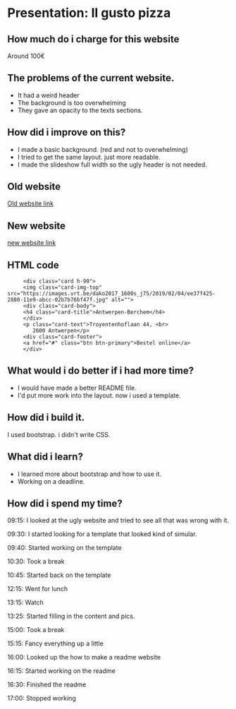 # Presentation: Il gusto pizza

## How much do i charge for this website

  Around 100€ 

## The problems of the current website.

+ It had a weird header
+ The background is too overwhelming
+ They gave an opacity to the texts sections. 

## How did i improve on this?

+ I made a basic background. (red and not to overwhelming)
+ I tried to get the same layout. just more readable.
+ I made the slideshow full width so the ugly header is not needed.

## Old website 

[Old website link](http://www.ilgustopizza.be/online-eten-bestellen/)

## New website

[new website link](https://aaronrockele.github.io/guerrilla/)

## HTML code 

~~~~ 
     <div class="card h-90">
     <img class="card-img-top" src="https://images.vrt.be/dako2017_1600s_j75/2019/02/04/ee37f425-2880-11e9-abcc-02b7b76bf47f.jpg" alt="">
     <div class="card-body">
     <h4 class="card-title">Antwerpen-Berchem</h4>
     </div>
     <p class="card-text">Troyentenhoflaan 44, <br>
        2600 Antwerpen</p>
     <div class="card-footer">
     <a href="#" class="btn btn-primary">Bestel online</a>
     </div>
~~~~ 

## What would i do better if i had more time?

+ I would have made a better README file.
+ I'd put more work into the layout. now i used a template.

## How did i build it.

I used bootstrap. i didn't write CSS. 

## What did i learn?

+ I learned more about bootstrap and how to use it.
+ Working on a deadline.

## How did i spend my time?

 09:15:  I looked at the ugly website and tried to see all that was wrong with it.
 
 09:30:  I started looking for a template that looked kind of simular.
 
 09:40:  Started working on the template
 
 10:30:  Took a break
 
 10:45:  Started back on the template
 
 12:15:  Went for lunch
 
 13:15:  Watch
 
 13:25:  Started filling in the content and pics.
 
 15:00:  Took a break

 15:15:  Fancy everything up a little
 
 16:00:  Looked up the how to make a readme website
 
 16:15:  Started working on the readme
 
 16:30:  Finished the readme
 
 17:00:  Stopped working
 
